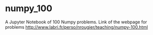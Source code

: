 # numpy_100
A Jupyter Notebook of 100 Numpy problems. Link of the webpage for problems http://www.labri.fr/perso/nrougier/teaching/numpy-100.html
